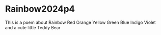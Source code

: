 # Rainbow2024p4
This is a poem about Rainbow
Red 
Orange
Yellow
Green
Blue
Indigo
Violet
and a cute little Teddy Bear
